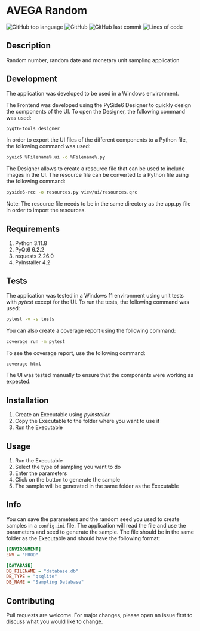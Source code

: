 # AVEGA Random 

![GitHub top language](https://img.shields.io/github/languages/top/tlex-web/avega_sampling)
![GitHub](https://img.shields.io/github/license/tlex-web/avega_sampling)
![GitHub last commit](https://img.shields.io/github/last-commit/tlex-web/avega_sampling)
![Lines of code](https://img.shields.io/tokei/lines/github/tlex-web/avega_sampling)


## Description
Random number, random date and monetary unit sampling application

## Development
The application was developed to be used in a Windows environment.

The Frontend was developed using the PySide6 Designer to quickly design the components of the UI. To open the Designer, the following command was used:

```bash
pyqt6-tools designer
``` 

In order to export the UI files of the different components to a Python file, the following command was used:

```bash
pyuic6 %Filename%.ui -o %Filename%.py
```

The Designer allows to create a resource file that can be used to include images in the UI. The resource file can be converted to a Python file using the following command:

```bash
pyside6-rcc -o resources.py view/ui/resources.qrc
```

Note: The resource file needs to be in the same directory as the app.py file in order to import the resources.

## Requirements
1. Python 3.11.8
2. PyQt6 6.2.2
4. requests 2.26.0
5. PyInstaller 4.2

## Tests
The application was tested in a Windows 11 environment using unit tests with *pytest* except for the UI. To run the tests, the following command was used:

```bash
pytest -v -s tests
```

You can also create a coverage report using the following command:

```bash
coverage run -m pytest
```

To see the coverage report, use the following command:

```bash
coverage html
```

The UI was tested manually to ensure that the components were working as expected.

## Installation
1. Create an Executable using *pyinstaller*
2. Copy the Executable to the folder where you want to use it
3. Run the Executable

## Usage
1. Run the Executable
2. Select the type of sampling you want to do
3. Enter the parameters
4. Click on the button to generate the sample
5. The sample will be generated in the same folder as the Executable

## Info 
You can save the parameters and the random seed you used to create samples in a ``config.ini`` file. The application will read the file and use the parameters and seed to generate the sample. The file should be in the same folder as the Executable and should have the following format:

```ini
[ENVIRONMENT]
ENV = "PROD"

[DATABASE]
DB_FILENAME = "database.db"
DB_TYPE = "qsqlite"
DB_NAME = "Sampling Database"

```

## Contributing
Pull requests are welcome. For major changes, please open an issue first to discuss what you would like to change.